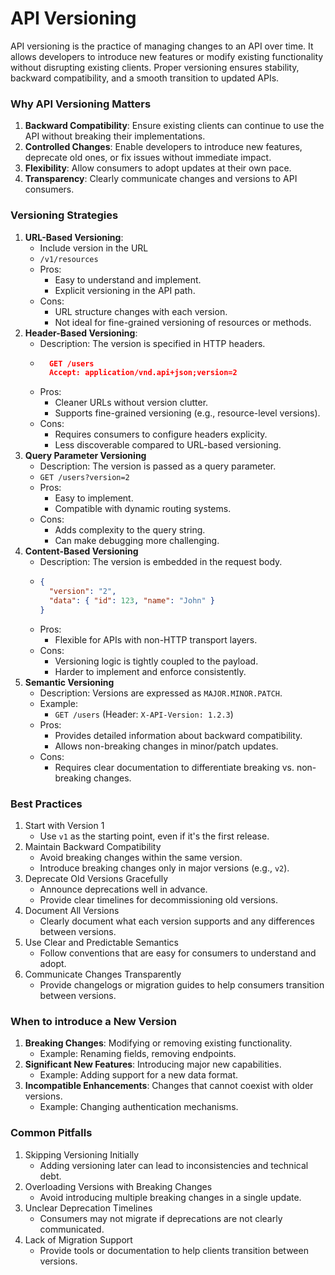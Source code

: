 # API Versioning

API versioning is the practice of managing changes to an API over time. It allows developers to introduce new features or modify existing functionality without disrupting existing clients. Proper versioning ensures stability, backward compatibility, and a smooth transition to updated APIs.

### Why API Versioning Matters
1. **Backward Compatibility**: Ensure existing clients can continue to use the API without breaking their implementations.
2. **Controlled Changes**: Enable developers to introduce new features, deprecate old ones, or fix issues without immediate impact.
3. **Flexibility**: Allow consumers to adopt updates at their own pace.
4. **Transparency**: Clearly communicate changes and versions to API consumers.

### Versioning Strategies
1. **URL-Based Versioning**: 
    - Include version in the URL
    - `/v1/resources`
    - Pros:
        * Easy to understand and implement.
        * Explicit versioning in the API path.
    - Cons:
        * URL structure changes with each version.
        * Not ideal for fine-grained versioning of resources or methods.
2. **Header-Based Versioning**:
    - Description: The version is specified in HTTP headers.
    - ```json
        GET /users
        Accept: application/vnd.api+json;version=2
      ```
    - Pros:
        * Cleaner URLs without version clutter.
        * Supports fine-grained versioning (e.g., resource-level versions).
    - Cons:
        * Requires consumers to configure headers explicity.
        * Less discoverable compared to URL-based versioning.
3. **Query Parameter Versioning**
    - Description: The version is passed as a query parameter.
    - `GET /users?version=2`
    - Pros:
        * Easy to implement.
        * Compatible with dynamic routing systems.
    - Cons:
        * Adds complexity to the query string.
        * Can make debugging more challenging.
4. **Content-Based Versioning**
    - Description: The version is embedded in the request body.
    - ```json
      {
        "version": "2",
        "data": { "id": 123, "name": "John" }
      }
      ```
    - Pros:
        * Flexible for APIs with non-HTTP transport layers.
    - Cons:
        * Versioning logic is tightly coupled to the payload.
        * Harder to implement and enforce consistently.
5. **Semantic Versioning**
    - Description: Versions are expressed as `MAJOR.MINOR.PATCH`.
    - Example:
        - `GET /users` (Header: `X-API-Version: 1.2.3`)
    - Pros:
        - Provides detailed information about backward compatibility.
        - Allows non-breaking changes in minor/patch updates.
    - Cons:
        - Requires clear documentation to differentiate breaking vs. non-breaking changes.

### Best Practices
1. Start with Version 1
    * Use `v1` as the starting point, even if it's the first release.
2. Maintain Backward Compatibility
    * Avoid breaking changes within the same version.
    * Introduce breaking changes only in major versions (e.g., `v2`).
3. Deprecate Old Versions Gracefully
    * Announce deprecations well in advance.
    * Provide clear timelines for decommissioning old versions.
4. Document All Versions
    * Clearly document what each version supports and any differences between versions.
5. Use Clear and Predictable Semantics
    * Follow conventions that are easy for consumers to understand and adopt.
6. Communicate Changes Transparently
    * Provide changelogs or migration guides to help consumers transition between versions.

### When to introduce a New Version
1. **Breaking Changes**: Modifying or removing existing functionality.
    * Example: Renaming fields, removing endpoints.
2. **Significant New Features**:  Introducing major new capabilities.
    * Example: Adding support for a new data format.
3. **Incompatible Enhancements**: Changes that cannot coexist with older versions.
    * Example: Changing authentication mechanisms.

### Common Pitfalls
1. Skipping Versioning Initially
    -  Adding versioning later can lead to inconsistencies and technical debt.
2. Overloading Versions with Breaking Changes
    - Avoid introducing multiple breaking changes in a single update.
3. Unclear Deprecation Timelines
    - Consumers may not migrate if deprecations are not clearly communicated.
4. Lack of Migration Support
    - Provide tools or documentation to help clients transition between versions.